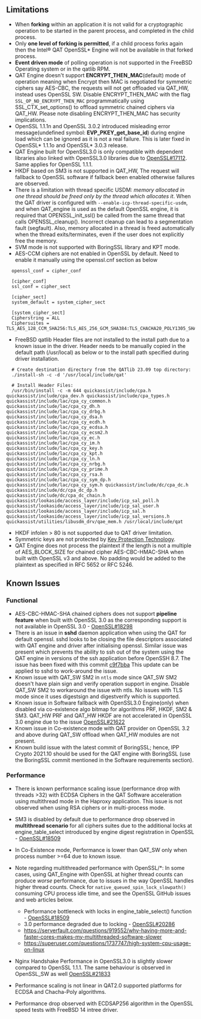 ## Limitations

* When **forking** within an application it is not valid for a cryptographic
  operation to be started in the parent process, and completed in the child
  process.
* Only **one level of forking is permitted**, if a child process forks again then
  the Intel&reg; QAT OpenSSL\* Engine will not be available in that forked
  process.
* **Event driven mode** of polling operation is not supported in the FreeBSD
  Operating system or in the qatlib RPM.
* QAT Engine doesn't support **ENCRYPT_THEN_MAC**(default) mode of operation meaning
  when Encrypt then MAC is negotiated for symmetric ciphers say AES-CBC, the requests will not
  get offloaded via QAT_HW, instead uses OpenSSL SW. Disable ENCRYPT_THEN_MAC with the flag
  `SSL_OP_NO_ENCRYPT_THEN_MAC` programmatically using SSL_CTX_set_options() to offload
  symmetric chained ciphers via QAT_HW. Please note disabling ENCRYPT_THEN_MAC has security
  implications.
* OpenSSL 1.1.1n and OpenSSL 3.0.2 introduced misleading error message(undefined symbol: **EVP_PKEY_get_base_id**)
  during engine load which can be ignored as it is not a real failure. This is later fixed in
  OpenSSL\* 1.1.1o and OpenSSL\* 3.0.3 release.
* QAT Engine built for OpenSSL3.0 is only compatible with dependent libraries also linked with OpenSSL3.0
  libraries due to [OpenSSL#17112](https://github.com/openssl/openssl/pull/17112). Same applies for OpenSSL 1.1.1.
* HKDF based on SM3 is not supported in QAT_HW, The request will fallback to OpenSSL software if
  fallback been enabled otherwise failures are observed.
* There is a limitation with thread specific USDM: *memory allocated in one thread
  should be freed only by the thread which allocates it*. When the QAT driver is configured 
  with `--enable-icp-thread-specific-usdm`, and when QAT_engine is used as the default 
  OpenSSL engine, it is required that OPENSSL_init_ssl() be called from the same thread that 
  calls OPENSSL_cleanup(). Incorrect cleanup can lead to a segmentation fault (segfault). 
  Also, memory allocated in a thread is freed automatically when the thread exits/terminates, 
  even if the user does not explicitly free the memory.
* SVM mode is not supported with BoringSSL library and KPT mode.
* AES-CCM ciphers are not enabled in OpenSSL by default. Need to enable it manually using the openssl.cnf
  section as below
```
  openssl_conf = cipher_conf

  [cipher_conf]
  ssl_conf = cipher_sect

  [cipher_sect]
  system_default = system_cipher_sect

  [system_cipher_sect]
  Cipherstring = ALL
  Ciphersuites = TLS_AES_128_CCM_SHA256:TLS_AES_256_GCM_SHA384:TLS_CHACHA20_POLY1305_SHA256:TLS_AES_128_GCM_SHA256
```
* FreeBSD qatlib Header files are not installed to the install path due to a known issue in the driver.
  Header needs to be manually copied in the default path (/usr/local) as below or to the
  install path specified during driver installation.

```
  # Create destination directory from the QATlib 23.09 top directory:
  ./install-sh -c -d '/usr/local/include/qat'

  # Install Header Files:
  /usr/bin/install -c -m 644 quickassist/include/cpa.h quickassist/include/cpa_dev.h quickassist/include/cpa_types.h quickassist/include/lac/cpa_cy_common.h quickassist/include/lac/cpa_cy_dh.h quickassist/include/lac/cpa_cy_drbg.h quickassist/include/lac/cpa_cy_dsa.h quickassist/include/lac/cpa_cy_ecdh.h quickassist/include/lac/cpa_cy_ecdsa.h quickassist/include/lac/cpa_cy_ecsm2.h quickassist/include/lac/cpa_cy_ec.h quickassist/include/lac/cpa_cy_im.h quickassist/include/lac/cpa_cy_key.h quickassist/include/lac/cpa_cy_kpt.h quickassist/include/lac/cpa_cy_ln.h quickassist/include/lac/cpa_cy_nrbg.h quickassist/include/lac/cpa_cy_prime.h quickassist/include/lac/cpa_cy_rsa.h quickassist/include/lac/cpa_cy_sym_dp.h quickassist/include/lac/cpa_cy_sym.h quickassist/include/dc/cpa_dc.h quickassist/include/dc/cpa_dc_dp.h quickassist/include/dc/cpa_dc_chain.h quickassist/lookaside/access_layer/include/icp_sal_poll.h quickassist/lookaside/access_layer/include/icp_sal_user.h quickassist/lookaside/access_layer/include/icp_sal.h quickassist/lookaside/access_layer/include/icp_sal_versions.h quickassist/utilities/libusdm_drv/qae_mem.h /usr/local/include/qat
```
* HKDF infolen > 80 is not supported due to QAT driver limitation.
* Symmetric keys are not protected by [Key Protection Technology](#qat_hw_kpt.md).
* QAT Engine does not process the plaintext if the length is not a multiple of AES_BLOCK_SIZE for
  chained cipher AES-CBC-HMAC-SHA when built with OpenSSL v3 and above. No padding would be added
  to the plaintext as specified in RFC 5652 or RFC 5246.

## Known Issues

### Functional
* AES-CBC-HMAC-SHA chained ciphers does not support **pipeline feature** when built with
  OpenSSL 3.0 as the corresponding support is not available in OpenSSL 3.0 -
  [OpenSSL#18298](https://github.com/openssl/openssl/issues/18298)
* There is an issue in **sshd** daemon application when using the QAT for default openssl.
  sshd looks to be closing the file descriptors associated with QAT engine and driver after
  initialising openssl. Similar issue was present which prevents the ability to ssh out of
  the system using the QAT engine in versions of the ssh application before OpenSSH 8.7.
  The issue has been fixed with this commit [c9f7bba](https://github.com/openssh/openssh-portable/commit/c9f7bba2e6f70b7ac1f5ea190d890cb5162ce127)
  This update can be applied to sshd to work-around the issue.
* Known issue with QAT_SW SM2 in `ntls` mode since QAT_SW SM2 doesn't have plain sign and
  verify operation support in engine. Disable QAT_SW SM2 to workaround the issue with ntls.
  No issues with TLS mode since it uses digestsign and digestverify which is supported.
* Known issue in Software fallback with OpenSSL3.0 Engine(only) when disabled via co-existence
  algo bitmap for algorithms PRF, HKDF, SM2 & SM3. QAT_HW PRF and QAT_HW HKDF are
  not accelerated in OpenSSL 3.0 engine due to the issue [OpenSSL#21622](https://github.com/openssl/openssl/issues/21622)
* Known issue in Co-existence mode with QAT provider on OpenSSL 3.2 and above during QAT_SW offload
  when QAT_HW modules are not present.
* Known build issue with the latest commit of BoringSSL; hence, IPP Crypto 2021.10 should be used
  for the QAT engine with BoringSSL (use the BoringSSL commit mentioned in the Software requirements section).
### Performance
* There is known performance scaling issue (performance drop with threads >32)
  with ECDSA Ciphers in the QAT Software acceleration using multithread mode
  in the Haproxy application. This issue is not observed when using RSA ciphers
  or in multi-process mode.
* SM3 is disabled by default due to performance drop observed in **multithread scenario**
  for all ciphers suites due to the additional locks at engine_table_select introduced by
  engine digest registration in OpenSSL - [OpenSSL#18509](https://github.com/openssl/openssl/issues/18509)
* In Co-Existence mode, Performance is lower than QAT_SW only when process number >=64 due
  to known issue.
* Note regarding multithreaded performance with OpenSSL/*: In some cases, using QAT_Engine with
  OpenSSL at higher thread counts can produce *worse* performance, due to issues in the way OpenSSL
  handles higher thread counts. Check for `native_queued_spin_lock_slowpath()` consuming CPU process 
  idle time, and see the OpenSSL GitHub issues and web articles below.
  
  - Performance bottleneck with locks in engine_table_select() function - [OpenSSL#18509](https://github.com/openssl/openssl/issues/18509)
  - 3.0 performance degraded due to locking - [OpenSSL#20286](https://github.com/openssl/openssl/issues/20286)
  - https://serverfault.com/questions/919552/why-having-more-and-faster-cores-makes-my-multithreaded-software-slower
  - https://superuser.com/questions/1737747/high-system-cpu-usage-on-linux

* Nginx Handshake Performance in OpenSSL3.0 is slightly slower compared to OpenSSL 1.1.1. The same
  behaviour is observed in OpenSSL_SW as well [OpenSSL#21833](https://github.com/openssl/openssl/issues/21833)
* Performance scaling is not linear in QAT2.0 supported platforms for ECDSA and Chacha-Poly algorithms.
* Performance drop observed with ECDSAP256 algorithm in the OpenSSL speed tests with FreeBSD 14 intree driver.
